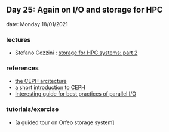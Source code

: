 ## Day 25:  Again on I/O and storage for HPC       

date: Monday 18/01/2021

### lectures
 - Stefano Cozzini : [storage for HPC systems: part 2](lecture11-Storage-for-HPC-part2.pdf)

### references
  - [the CEPH arcitecture](https://docs.ceph.com/en/latest/architecture/)
  - [a short introduction to CEPH](https://www.openshift.com/blog/openshift-container-storage-4-introduction-to-ceph)
  - [Interesting guide for best practices of parallel I/O](https://prace-ri.eu/wp-content/uploads/Best-Practice-Guide_Parallel-IO.pdf)
  
### tutorials/exercise
  - [a guided tour on Orfeo storage system] 
